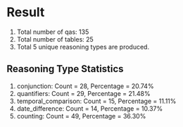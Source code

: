 # Result<br/>
1. Total number of qas: 135<br/>
2. Total number of tables: 25<br/>
3. Total 5 unique reasoning types are produced.<br/>
## **Reasoning Type Statistics**<br/>
1. conjunction: Count = 28, Percentage = 20.74%<br/>
2. quantifiers: Count = 29, Percentage = 21.48%<br/>
3. temporal_comparison: Count = 15, Percentage = 11.11%<br/>
4. date_difference: Count = 14, Percentage = 10.37%<br/>
5. counting: Count = 49, Percentage = 36.30%<br/>
